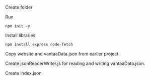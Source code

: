 Create folder

Run 
```
npm init -y
```

Install libraries
```
npm install express node-fetch
```
Copy website and vantaaData.json from earlier project.

Create jsonReaderWriter.js for reading and writing vantaaData.json.

Create index.json